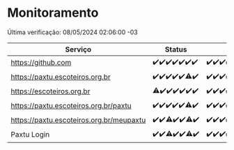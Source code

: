 # Monitoramento

Última verificação: 08/05/2024 02:06:00 -03

|Serviço|Status|Últimas 24h|
|---|---|---|
|https://github.com|<span title="2024-05-01: OK=24">✔️</span><span title="2024-05-02: OK=24">✔️</span><span title="2024-05-03: OK=24">✔️</span><span title="2024-05-04: OK=24">✔️</span><span title="2024-05-05: OK=24">✔️</span><span title="2024-05-06: OK=24">✔️</span><span title="2024-05-07: OK=5">✔️</span>|<span title="07/05/2024 02:08:00 -03 : 200">✔️</span><span title="07/05/2024 03:09:00 -03 : 200">✔️</span><span title="07/05/2024 04:09:00 -03 : 200">✔️</span><span title="07/05/2024 05:09:00 -03 : 200">✔️</span><span title="07/05/2024 06:07:00 -03 : 200">✔️</span><span title="07/05/2024 07:07:00 -03 : 200">✔️</span><span title="07/05/2024 08:06:00 -03 : 200">✔️</span><span title="07/05/2024 09:11:00 -03 : 200">✔️</span><span title="07/05/2024 10:06:00 -03 : 200">✔️</span><span title="07/05/2024 11:06:00 -03 : 200">✔️</span><span title="07/05/2024 12:06:00 -03 : 200">✔️</span><span title="07/05/2024 13:07:00 -03 : 200">✔️</span><span title="07/05/2024 14:05:00 -03 : 200">✔️</span><span title="07/05/2024 15:08:00 -03 : 200">✔️</span><span title="07/05/2024 16:04:00 -03 : 200">✔️</span><span title="07/05/2024 17:05:00 -03 : 200">✔️</span><span title="07/05/2024 18:06:00 -03 : 200">✔️</span><span title="07/05/2024 19:03:00 -03 : 200">✔️</span><span title="07/05/2024 20:06:00 -03 : 200">✔️</span><span title="07/05/2024 21:25:00 -03 : 200">✔️</span><span title="07/05/2024 22:28:00 -03 : 200">✔️</span><span title="07/05/2024 23:07:00 -03 : 200">✔️</span><span title="08/05/2024 00:09:00 -03 : 200">✔️</span><span title="08/05/2024 01:06:00 -03 : 200">✔️</span><span title="08/05/2024 02:06:00 -03 : 200">✔️</span>|
|https://paxtu.escoteiros.org.br|<span title="2024-05-01: OK=24">✔️</span><span title="2024-05-02: OK=24">✔️</span><span title="2024-05-03: OK=24">✔️</span><span title="2024-05-04: OK=24">✔️</span><span title="2024-05-05: OK=24">✔️</span><span title="2024-05-06: OK=23, Falhas=1">⚠️</span><span title="2024-05-07: OK=5">✔️</span>|<span title="07/05/2024 02:08:00 -03 : 200">✔️</span><span title="07/05/2024 03:09:00 -03 : 200">✔️</span><span title="07/05/2024 04:09:00 -03 : 200">✔️</span><span title="07/05/2024 05:09:00 -03 : 200">✔️</span><span title="07/05/2024 06:07:00 -03 : 200">✔️</span><span title="07/05/2024 07:07:00 -03 : 200">✔️</span><span title="07/05/2024 08:06:00 -03 : 200">✔️</span><span title="07/05/2024 09:11:00 -03 : 200">✔️</span><span title="07/05/2024 10:06:00 -03 : 200">✔️</span><span title="07/05/2024 11:06:00 -03 : 200">✔️</span><span title="07/05/2024 12:06:00 -03 : 200">✔️</span><span title="07/05/2024 13:07:00 -03 : 200">✔️</span><span title="07/05/2024 14:05:00 -03 : 200">✔️</span><span title="07/05/2024 15:08:00 -03 : 200">✔️</span><span title="07/05/2024 16:04:00 -03 : 200">✔️</span><span title="07/05/2024 17:05:00 -03 : 200">✔️</span><span title="07/05/2024 18:06:00 -03 : 200">✔️</span><span title="07/05/2024 19:03:00 -03 : 200">✔️</span><span title="07/05/2024 20:06:00 -03 : 200">✔️</span><span title="07/05/2024 21:25:00 -03 : 200">✔️</span><span title="07/05/2024 22:28:00 -03 : 200">✔️</span><span title="07/05/2024 23:07:00 -03 : 200">✔️</span><span title="08/05/2024 00:09:00 -03 : 200">✔️</span><span title="08/05/2024 01:06:00 -03 : 200">✔️</span><span title="08/05/2024 02:06:00 -03 : 200">✔️</span>|
|https://escoteiros.org.br|<span title="2024-05-01: OK=23, Falhas=1">⚠️</span><span title="2024-05-02: OK=24">✔️</span><span title="2024-05-03: OK=24">✔️</span><span title="2024-05-04: OK=24">✔️</span><span title="2024-05-05: OK=24">✔️</span><span title="2024-05-06: OK=24">✔️</span><span title="2024-05-07: OK=5">✔️</span>|<span title="07/05/2024 02:08:00 -03 : 200">✔️</span><span title="07/05/2024 03:09:00 -03 : 200">✔️</span><span title="07/05/2024 04:09:00 -03 : 200">✔️</span><span title="07/05/2024 05:09:00 -03 : 200">✔️</span><span title="07/05/2024 06:07:00 -03 : 200">✔️</span><span title="07/05/2024 07:07:00 -03 : 200">✔️</span><span title="07/05/2024 08:06:00 -03 : 200">✔️</span><span title="07/05/2024 09:11:00 -03 : 200">✔️</span><span title="07/05/2024 10:06:00 -03 : 200">✔️</span><span title="07/05/2024 11:06:00 -03 : 200">✔️</span><span title="07/05/2024 12:06:00 -03 : 200">✔️</span><span title="07/05/2024 13:07:00 -03 : 200">✔️</span><span title="07/05/2024 14:05:00 -03 : 200">✔️</span><span title="07/05/2024 15:08:00 -03 : 200">✔️</span><span title="07/05/2024 16:04:00 -03 : 200">✔️</span><span title="07/05/2024 17:05:00 -03 : 200">✔️</span><span title="07/05/2024 18:06:00 -03 : 200">✔️</span><span title="07/05/2024 19:03:00 -03 : 200">✔️</span><span title="07/05/2024 20:06:00 -03 : 200">✔️</span><span title="07/05/2024 21:25:00 -03 : 200">✔️</span><span title="07/05/2024 22:28:00 -03 : 200">✔️</span><span title="07/05/2024 23:07:00 -03 : 200">✔️</span><span title="08/05/2024 00:09:00 -03 : 200">✔️</span><span title="08/05/2024 01:06:00 -03 : 200">✔️</span><span title="08/05/2024 02:06:00 -03 : 200">✔️</span>|
|https://paxtu.escoteiros.org.br/paxtu|<span title="2024-05-01: OK=24">✔️</span><span title="2024-05-02: OK=24">✔️</span><span title="2024-05-03: OK=24">✔️</span><span title="2024-05-04: OK=24">✔️</span><span title="2024-05-05: OK=24">✔️</span><span title="2024-05-06: OK=23, Falhas=1">⚠️</span><span title="2024-05-07: OK=5">✔️</span>|<span title="07/05/2024 02:08:00 -03 : 200">✔️</span><span title="07/05/2024 03:09:00 -03 : 200">✔️</span><span title="07/05/2024 04:09:00 -03 : 200">✔️</span><span title="07/05/2024 05:09:00 -03 : 200">✔️</span><span title="07/05/2024 06:07:00 -03 : 200">✔️</span><span title="07/05/2024 07:07:00 -03 : 200">✔️</span><span title="07/05/2024 08:06:00 -03 : 200">✔️</span><span title="07/05/2024 09:11:00 -03 : 200">✔️</span><span title="07/05/2024 10:06:00 -03 : 200">✔️</span><span title="07/05/2024 11:06:00 -03 : 200">✔️</span><span title="07/05/2024 12:06:00 -03 : 200">✔️</span><span title="07/05/2024 13:07:00 -03 : 200">✔️</span><span title="07/05/2024 14:05:00 -03 : 200">✔️</span><span title="07/05/2024 15:08:00 -03 : 200">✔️</span><span title="07/05/2024 16:04:00 -03 : 200">✔️</span><span title="07/05/2024 17:05:00 -03 : 200">✔️</span><span title="07/05/2024 18:06:00 -03 : 200">✔️</span><span title="07/05/2024 19:03:00 -03 : 200">✔️</span><span title="07/05/2024 20:06:00 -03 : 200">✔️</span><span title="07/05/2024 21:25:00 -03 : 200">✔️</span><span title="07/05/2024 22:28:00 -03 : 200">✔️</span><span title="07/05/2024 23:07:00 -03 : 200">✔️</span><span title="08/05/2024 00:09:00 -03 : 200">✔️</span><span title="08/05/2024 01:06:00 -03 : 200">✔️</span><span title="08/05/2024 02:06:00 -03 : 200">✔️</span>|
|https://paxtu.escoteiros.org.br/meupaxtu|<span title="2024-05-01: OK=24">✔️</span><span title="2024-05-02: OK=24">✔️</span><span title="2024-05-03: OK=22, Falhas=2">⚠️</span><span title="2024-05-04: OK=24">✔️</span><span title="2024-05-05: OK=24">✔️</span><span title="2024-05-06: OK=23, Falhas=1">⚠️</span><span title="2024-05-07: OK=5">✔️</span>|<span title="07/05/2024 02:08:00 -03 : 200">✔️</span><span title="07/05/2024 03:09:00 -03 : 200">✔️</span><span title="07/05/2024 04:09:00 -03 : 200">✔️</span><span title="07/05/2024 05:09:00 -03 : 200">✔️</span><span title="07/05/2024 06:07:00 -03 : 200">✔️</span><span title="07/05/2024 07:07:00 -03 : 200">✔️</span><span title="07/05/2024 08:06:00 -03 : 200">✔️</span><span title="07/05/2024 09:11:00 -03 : 200">✔️</span><span title="07/05/2024 10:06:00 -03 : 200">✔️</span><span title="07/05/2024 11:06:00 -03 : 200">✔️</span><span title="07/05/2024 12:06:00 -03 : 200">✔️</span><span title="07/05/2024 13:07:00 -03 : 200">✔️</span><span title="07/05/2024 14:05:00 -03 : 200">✔️</span><span title="07/05/2024 15:08:00 -03 : 200">✔️</span><span title="07/05/2024 16:04:00 -03 : 200">✔️</span><span title="07/05/2024 17:05:00 -03 : 200">✔️</span><span title="07/05/2024 18:06:00 -03 : 200">✔️</span><span title="07/05/2024 19:03:00 -03 : 200">✔️</span><span title="07/05/2024 20:06:00 -03 : 0">❌</span><span title="07/05/2024 21:25:00 -03 : 200">✔️</span><span title="07/05/2024 22:28:00 -03 : 200">✔️</span><span title="07/05/2024 23:07:00 -03 : 200">✔️</span><span title="08/05/2024 00:09:00 -03 : 200">✔️</span><span title="08/05/2024 01:06:00 -03 : 200">✔️</span><span title="08/05/2024 02:06:00 -03 : 200">✔️</span>|
|Paxtu Login|<span title="2024-05-01: OK=24">✔️</span><span title="2024-05-02: OK=24">✔️</span><span title="2024-05-03: OK=22, Falhas=2">⚠️</span><span title="2024-05-04: OK=24">✔️</span><span title="2024-05-05: OK=24">✔️</span><span title="2024-05-06: OK=23, Falhas=1">⚠️</span><span title="2024-05-07: OK=5">✔️</span>|<span title="07/05/2024 02:08:00 -03 : 200">✔️</span><span title="07/05/2024 03:09:00 -03 : 200">✔️</span><span title="07/05/2024 04:09:00 -03 : 200">✔️</span><span title="07/05/2024 05:09:00 -03 : 200">✔️</span><span title="07/05/2024 06:07:00 -03 : 200">✔️</span><span title="07/05/2024 07:07:00 -03 : 200">✔️</span><span title="07/05/2024 08:06:00 -03 : 200">✔️</span><span title="07/05/2024 09:11:00 -03 : 200">✔️</span><span title="07/05/2024 10:06:00 -03 : 200">✔️</span><span title="07/05/2024 11:06:00 -03 : 200">✔️</span><span title="07/05/2024 12:06:00 -03 : 200">✔️</span><span title="07/05/2024 13:07:00 -03 : 200">✔️</span><span title="07/05/2024 14:05:00 -03 : 200">✔️</span><span title="07/05/2024 15:08:00 -03 : 200">✔️</span><span title="07/05/2024 16:04:00 -03 : 200">✔️</span><span title="07/05/2024 17:05:00 -03 : 200">✔️</span><span title="07/05/2024 18:06:00 -03 : 200">✔️</span><span title="07/05/2024 19:03:00 -03 : 200">✔️</span><span title="07/05/2024 20:06:00 -03 : 200">✔️</span><span title="07/05/2024 21:25:00 -03 : 200">✔️</span><span title="07/05/2024 22:28:00 -03 : 200">✔️</span><span title="07/05/2024 23:07:00 -03 : 200">✔️</span><span title="08/05/2024 00:09:00 -03 : 200">✔️</span><span title="08/05/2024 01:06:00 -03 : 200">✔️</span><span title="08/05/2024 02:06:00 -03 : 200">✔️</span>|
